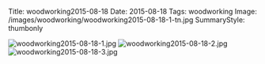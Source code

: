 Title: woodworking2015-08-18
Date: 2015-08-18
Tags: woodworking
Image: /images/woodworking/woodworking2015-08-18-1-tn.jpg
SummaryStyle: thumbonly

![woodworking2015-08-18-1.jpg]({static}/images/woodworking/woodworking2015-08-18-1.jpg)
![woodworking2015-08-18-2.jpg]({static}/images/woodworking/woodworking2015-08-18-2.jpg)
![woodworking2015-08-18-3.jpg]({static}/images/woodworking/woodworking2015-08-18-3.jpg)
